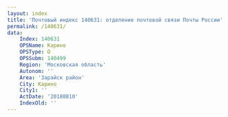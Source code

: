 ```yaml
---
layout: index
title: 'Почтовый индекс 140631: отделение почтовой связи Почты России'
permalink: /140631/
data:
    Index: 140631
    OPSName: Карино
    OPSType: О
    OPSSubm: 140499
    Region: 'Московская область'
    Autonom: ''
    Area: 'Зарайск район'
    City: Карино
    City1: ''
    ActDate: '20180810'
    IndexOld: ''
---
```

